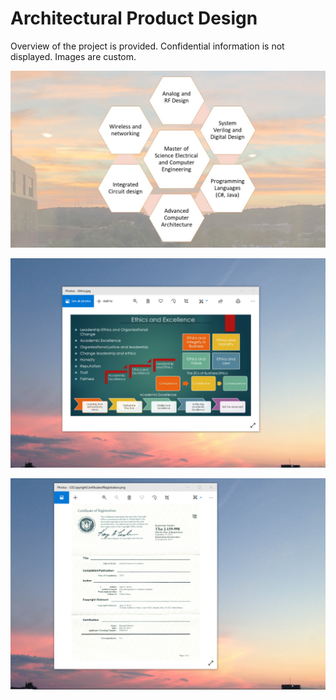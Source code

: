 # Architectural Product Design

Overview of the project is provided. Confidential information is not displayed. Images are custom.

![image](MSECE.jpg)

![image](EthicsandExcellence.png)

![image](USCopyrightCertificate.png)
